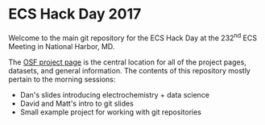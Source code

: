 # ECS Hack Day 2017

Welcome to the main git repository for the ECS Hack Day at the 232<sup>nd</sup> ECS Meeting in National Harbor, MD.

The [OSF project page](https://osf.io/z4xkn/) is the central location for all of the project pages, datasets, and general information. The contents of this repository mostly pertain to the morning sessions:
- Dan's slides introducing electrochemistry + data science
- David and Matt's intro to git slides
- Small example project for working with git repositories

